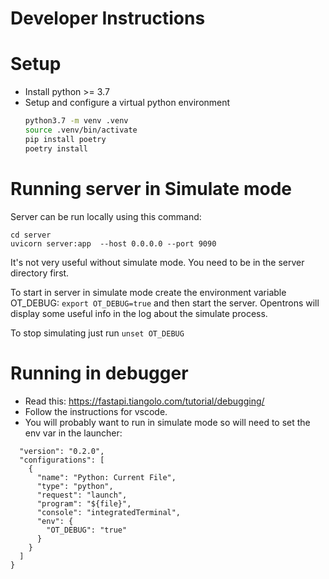 # Developer Instructions

# Setup

- Install python >= 3.7
- Setup and configure a virtual python environment
  ```bash
  python3.7 -m venv .venv
  source .venv/bin/activate
  pip install poetry
  poetry install
  ```

# Running server in Simulate mode

Server can be run locally using this command:

```
cd server
uvicorn server:app  --host 0.0.0.0 --port 9090
```

It's not very useful without simulate mode. You need to be in the server directory first.

To start in server in simulate mode create the environment variable OT_DEBUG:
`export OT_DEBUG=true`
and then start the server. Opentrons will display some useful info in the log about the simulate process.

To stop simulating just run `unset OT_DEBUG`

# Running in debugger

- Read this: https://fastapi.tiangolo.com/tutorial/debugging/
- Follow the instructions for vscode.
- You will probably want to run in simulate mode so will need to set the env var in the launcher:

```
  "version": "0.2.0",
  "configurations": [
    {
      "name": "Python: Current File",
      "type": "python",
      "request": "launch",
      "program": "${file}",
      "console": "integratedTerminal",
      "env": {
        "OT_DEBUG": "true"
      }
    }
  ]
}
```
